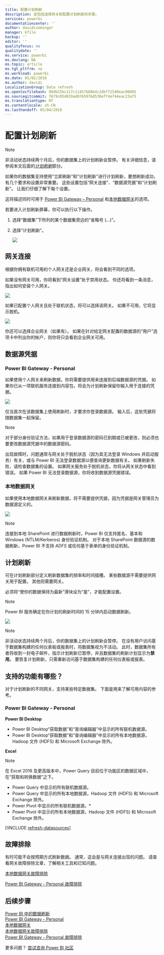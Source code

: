 ```yaml
---
title: 配置计划刷新
description: 这包括选择网关和配置计划刷新的步骤。
services: powerbi
documentationcenter: ''
author: davidiseminger
manager: kfile
backup: ''
editor: ''
qualityfocus: no
qualitydate: ''
ms.service: powerbi
ms.devlang: NA
ms.topic: article
ms.tgt_pltfrm: na
ms.workload: powerbi
ms.date: 05/02/2018
ms.author: davidi
LocalizationGroup: Data refresh
ms.openlocfilehash: 99db15bc117c11457b88bdc2dbff2540eac00d05
ms.sourcegitcommit: f679c05d029ad0765976d530effde744eac23af5
ms.translationtype: HT
ms.contentlocale: zh-CN
ms.lasthandoff: 05/04/2018
---
```

# <a name="configuring-scheduled-refresh"></a>配置计划刷新

>[!NOTE]
>非活动状态持续两个月后，你的数据集上的计划刷新会暂停。 有关详细信息，请参阅本文后面的[*计划刷新*](#schedule-refresh)部分。
> 
> 

如果你的数据集支持使用“立即刷新”和“计划刷新”进行计划刷新，要想刷新成功，有几个要求和设置非常重要。 这些设置包括“网关连接”、“数据源凭据”和“计划刷新”。 让我们仔细了解下每个设置。

这将描述同时可用于 [Power BI Gateway – Personal](personal-gateway.md) 和[本地数据网关](service-gateway-onprem.md)的选项。

若要进入计划刷新屏幕，你可以执行以下操作。

1. 选择“数据集”下所列的某个数据集旁边的“省略号 (...)”。
2. 选择“计划刷新”。
   
    ![](media/refresh-scheduled-refresh/dataset-menu.png)

## <a name="gateway-connection"></a>网关连接
根据你拥有联机可用的个人网关还是企业网关，将会看到不同的选项。

如果没有网关可用，你将看到“网关设置”处于禁用状态。 你还将看到一条消息，指出如何安装个人网关。

![](media/refresh-scheduled-refresh/gateway-not-configured.png)

如果已配置个人网关且处于联机状态，将可以选择该网关。 如果不可用，它将显示脱机。

![](media/refresh-scheduled-refresh/gateway-connection.png)

你还可以选择企业网关（如果有）。 如果在针对给定网关配置的数据源的“用户”选项卡中列出你的帐户，则你将只会看到企业网关可用。

## <a name="data-source-credentials"></a>数据源凭据
### <a name="power-bi-gateway---personal"></a>Power BI Gateway - Personal
如果使用个人网关来刷新数据，你将需要提供用来连接到后端数据源的凭据。 如果你已从一项联机服务连接到内容包，将会为计划刷新保留你输入用于连接的凭据。

![](media/refresh-scheduled-refresh/data-source-credentials-pgw.png)

仅当首次在该数据集上使用刷新时，才要求你登录数据源。 输入后，这些凭据将随数据集一起保留。

> [!NOTE]
> 对于部分身份验证方法，如果用于登录数据源的密码已到期或已被更改，则必须也要更改数据源凭据中的数据源密码。
> 
> 

出现故障时，问题通常与网关处于脱机状态（因为其无法登录 Windows 并启动服务）有关，或与 Power BI 无法登录数据源以便查询更新数据有关。 如果刷新失败，请检查数据集的设置。 如果网关服务处于脱机状态，你将从网关状态中看到错误。 如果 Power BI 无法登录数据源，你将收到数据源凭据错误。

### <a name="on-premises-data-gateway"></a>本地数据网关
如果使用本地数据网关来刷新数据，将不需要提供凭据，因为凭据是网关管理员为数据源定义的。

![](media/refresh-scheduled-refresh/data-source-credentials-egw.png)

> [!NOTE]
> 连接到本地 SharePoint 进行数据刷新时，Power BI 仅支持匿名、基本和 Windows (NTLM/Kerberos) 身份验证机制。 对于本地 SharePoint 数据源的数据刷新，Power BI 不支持 *ADFS* 或任何基于表单的身份验证机制。
> 
> 

## <a name="schedule-refresh"></a>计划刷新
可在计划刷新部分定义刷新数据集的频率和时间插槽。 某些数据源不需要提供网关用于配置。 其他则需要网关。

必须将“使你的数据保持为最新”滑块设为“是”，才能配置设置。

> [!NOTE]
> Power BI 服务确定在你计划的刷新时间的 15 分钟内启动数据刷新。
> 
> 

![](media/refresh-scheduled-refresh/scheduled-refresh.png)

> [!NOTE]
> 非活动状态持续两个月后，你的数据集上的计划刷新会暂停。 在没有用户访问基于数据集构建的任何仪表板或报表时，将数据集视为不活动。 此时，数据集所有者将收到一封电子邮件，指示计划刷新已暂停，并且数据集的刷新计划显示为**禁用**。 要恢复计划刷新，只需重新访问基于数据集构建的任何仪表板或报表。
> 
> 

## <a name="whats-supported"></a>支持的功能有哪些？
对于计划刷新的不同网关，支持某些特定数据集。 下面是用来了解可用内容的参考。

### <a name="power-bi-gateway---personal"></a>Power BI Gateway - Personal
**Power BI Desktop**

* Power BI Desktop“获取数据”和“查询编辑器”中显示的所有联机数据源。
* Power BI Desktop“获取数据”和“查询编辑器”中显示的所有本地数据源，Hadoop 文件 (HDFS) 和 Microsoft Exchange 除外。

**Excel**

> [!NOTE]
> 在 Excel 2016 及更高版本中，Power Query 目前位于功能区的数据区域中，在“获取和转换数据”之下。
> 
> 

* Power Query 中显示的所有联机数据源。
* Power Query 中显示的所有本地数据源，Hadoop 文件 (HDFS) 和 Microsoft Exchange 除外。
* Power Pivot 中显示的所有联机数据源。\*
* Power Pivot 中显示的所有本地数据源，Hadoop 文件 (HDFS) 和 Microsoft Exchange 除外。

<!-- Refresh Data sources-->
[!INCLUDE [refresh-datasources](./includes/refresh-datasources.md)]

## <a name="troubleshooting"></a>故障排除
有时可能不会按预期方式刷新数据。 通常，这会是与网关连接出现的问题。 请查看网关故障排除文章，了解相关工具和已知问题。

[本地数据网关故障排除](service-gateway-onprem-tshoot.md)

[Power BI Gateway - Personal 故障排除](service-admin-troubleshooting-power-bi-personal-gateway.md)

## <a name="next-steps"></a>后续步骤
[Power BI 中的数据刷新](refresh-data.md)  
[Power BI Gateway - Personal](personal-gateway.md)  
[本地数据网关](service-gateway-onprem.md)  
[本地数据网关故障排除](service-gateway-onprem-tshoot.md)  
[Power BI Gateway - Personal 故障排除](service-admin-troubleshooting-power-bi-personal-gateway.md)  

更多问题？ [尝试咨询 Power BI 社区](http://community.powerbi.com/)

